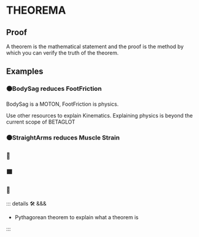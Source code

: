 # THEOREMA

<!-- This page explains what a theorem is. The actual list of theorems are within each BetaType Section in the Referencia -->

## Proof

A theorem is the mathematical statement and the proof is the method by which you can verify the truth of the theorem.

## Examples

### 🟠<motor></motor>BodySag reduces FootFriction

BodySag is a MOTON, FootFriction is physics.

Use other resources to explain Kinematics. Explaining physics is beyond the current scope of BETAGLOT

### 🟠<motor></motor>StraightArms reduces Muscle Strain

### 🔻<via></via>

### 🟩<ekos></ekos>

### 💜<anima></anima>

<!-- =================================================== -->
<!-- =================================================== -->
<!-- =================================================== -->
<!-- =================================================== -->
<!-- =================================================== -->
::: details 🛠 <dev>&&&</dev>

- Pythagorean theorem to explain what a theorem is

:::